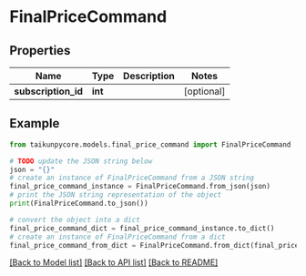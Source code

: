 # FinalPriceCommand


## Properties

Name | Type | Description | Notes
------------ | ------------- | ------------- | -------------
**subscription_id** | **int** |  | [optional] 

## Example

```python
from taikunpycore.models.final_price_command import FinalPriceCommand

# TODO update the JSON string below
json = "{}"
# create an instance of FinalPriceCommand from a JSON string
final_price_command_instance = FinalPriceCommand.from_json(json)
# print the JSON string representation of the object
print(FinalPriceCommand.to_json())

# convert the object into a dict
final_price_command_dict = final_price_command_instance.to_dict()
# create an instance of FinalPriceCommand from a dict
final_price_command_from_dict = FinalPriceCommand.from_dict(final_price_command_dict)
```
[[Back to Model list]](../README.md#documentation-for-models) [[Back to API list]](../README.md#documentation-for-api-endpoints) [[Back to README]](../README.md)


